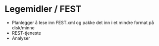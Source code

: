 # Legemidler / FEST

* Planlegger å lese inn FEST.xml og pakke det inn i et mindre format på disk/minne
* REST-tjeneste
* Analyser
